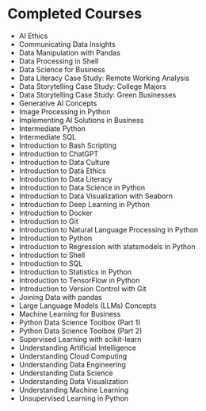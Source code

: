 
# Completed Courses

- AI Ethics
- Communicating Data Insights
- Data Manipulation with Pandas
- Data Processing in Shell
- Data Science for Business
- Data Literacy Case Study: Remote Working Analysis
- Data Storytelling Case Study: College Majors
- Data Storytelling Case Study: Green Businesses
- Generative AI Concepts
- Image Processing in Python
- Implementing AI Solutions in Business
- Intermediate Python
- Intermediate SQL
- Introduction to Bash Scripting
- Introduction to ChatGPT
- Introduction to Data Culture
- Introduction to Data Ethics
- Introduction to Data Literacy
- Introduction to Data Science in Python
- Introduction to Data Visualization with Seaborn
- Introduction to Deep Learning in Python
- Introduction to Docker
- Introduction to Git
- Introduction to Natural Language Processing in Python
- Introduction to Python
- Introduction to Regression with statsmodels in Python
- Introduction to Shell
- Introduction to SQL
- Introduction to Statistics in Python
- Introduction to TensorFlow in Python
- Introduction to Version Control with Git
- Joining Data with pandas
- Large Language Models (LLMs) Concepts
- Machine Learning for Business
- Python Data Science Toolbox (Part 1)
- Python Data Science Toolbox (Part 2)
- Supervised Learning with scikit-learn
- Understanding Artificial Intelligence
- Understanding Cloud Computing
- Understanding Data Engineering
- Understanding Data Science
- Understanding Data Visualization
- Understanding Machine Learning
- Unsupervised Learning in Python
